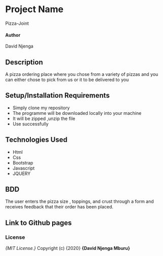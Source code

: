 # Project Name
Pizza-Joint
####  **Author**
David Njenga
## Description
A pizza ordering place where you chose from a variety of pizzas and you can either chose to pick from us or it to be delivered to you
## Setup/Installation Requirements
* Simply clone my repository
* The programme will be downloaded locally into your machine
* It will be zipped ,unzip the file
* Use successfully
## Technologies Used
* Html 
* Css
* Bootstrap
* Javascript
* JQUERY
## BDD
The user enters the pizza size , toppings, and crust through a form and receives feedback that their order has been placed.
## Link to Github pages

### License
*{MIT License.}*
Copyright (c) {2020} **{David Njenga Mburu}**
